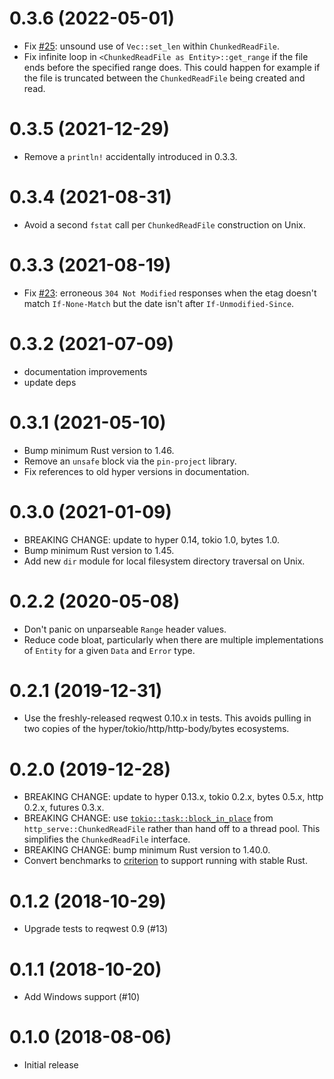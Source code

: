 # 0.3.6 (2022-05-01)

* Fix [#25](https://github.com/scottlamb/http-serve/issues/25):
  unsound use of `Vec::set_len` within `ChunkedReadFile`.
* Fix infinite loop in `<ChunkedReadFile as Entity>::get_range`
  if the file ends before the specified range does. This could
  happen for example if the file is truncated between the
  `ChunkedReadFile` being created and read.

# 0.3.5 (2021-12-29)

* Remove a `println!` accidentally introduced in 0.3.3.

# 0.3.4 (2021-08-31)

* Avoid a second `fstat` call per `ChunkedReadFile` construction on Unix.

# 0.3.3 (2021-08-19)

* Fix [#23](https://github.com/scottlamb/http-serve/issues/23):
  erroneous `304 Not Modified` responses when the etag doesn't match
  `If-None-Match` but the date isn't after `If-Unmodified-Since`.

# 0.3.2 (2021-07-09)

* documentation improvements
* update deps

# 0.3.1 (2021-05-10)

* Bump minimum Rust version to 1.46.
* Remove an `unsafe` block via the `pin-project` library.
* Fix references to old hyper versions in documentation.

# 0.3.0 (2021-01-09)

* BREAKING CHANGE: update to hyper 0.14, tokio 1.0, bytes 1.0.
* Bump minimum Rust version to 1.45.
* Add new `dir` module for local filesystem directory traversal on Unix.

# 0.2.2 (2020-05-08)

* Don't panic on unparseable `Range` header values.
* Reduce code bloat, particularly when there are multiple
  implementations of `Entity` for a given `Data` and `Error` type.

# 0.2.1 (2019-12-31)

* Use the freshly-released reqwest 0.10.x in tests. This avoids pulling in two
  copies of the hyper/tokio/http/http-body/bytes ecosystems.

# 0.2.0 (2019-12-28)

* BREAKING CHANGE: update to hyper 0.13.x, tokio 0.2.x, bytes 0.5.x, http
  0.2.x, futures 0.3.x.
* BREAKING CHANGE: use
  [`tokio::task::block_in_place`](https://docs.rs/tokio/0.2.2/tokio/task/fn.block_in_place.html)
  from `http_serve::ChunkedReadFile` rather than hand off to a thread pool.
  This simplifies the `ChunkedReadFile` interface.
* BREAKING CHANGE: bump minimum Rust version to 1.40.0.
* Convert benchmarks to [criterion](https://crates.io/crates/criterion)
  to support running with stable Rust.

# 0.1.2 (2018-10-29)

* Upgrade tests to reqwest 0.9 (#13)

# 0.1.1 (2018-10-20)

* Add Windows support (#10)

# 0.1.0 (2018-08-06)

* Initial release
